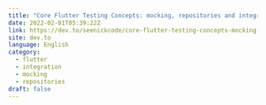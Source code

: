 ```yaml
---
title: "Core Flutter Testing Concepts: mocking, repositories and integration testing. A brief overview."
date: 2022-02-01T05:39:22Z
link: https://dev.to/seenickcode/core-flutter-testing-concepts-mocking-repositories-and-integration-testing-a-brief-overview-58p9?utm_medium=RSS&utm_source=news.12bit.vn
site: dev.to
language: English
category:
  - flutter
  - integration
  - mocking
  - repositories
draft: false
---
```

